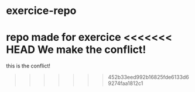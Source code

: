 # exercice-repo
repo made for exercice
<<<<<<< HEAD
We make the conflict!
=======
this is the conflict!
>>>>>>> 452b33eed992b16825fde6133d69274faa1812c1
